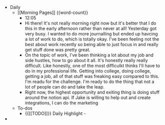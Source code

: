 - Daily
    - [[Morning Pages]] {{word-count}}
        - 12:05
        - Hi there! It's not really morning right now but it's better that I do this in the early afternoon rather than never at all! Yesterday got very busy. I wanted to do more journalling but ended up havcing a lot of work to do, which is totally okay. I've been feeling not the best about work recently so being able to just focus in and really get stuff done was pretty great.
        - On the topic of work, I've been thinking a lot about my job and side hustles, how to go about it all. It's honestly really really difficult. Like honestly, one of the most difficulkt thinks I'll have to do in my professional life. Getting into college, doing college, getting a job, all of that stuff was freaking easy compared to this. I'm readu for the challenge. I'm ready to do the thing that not a lot of people can do and take the leap. 
        - Right now, the highest opportunity and exiting thing is doing stuff around the notion api. If Jake is willing to help out and create integrations, I can do the marketing
    - To-dos
        - {{[[TODO]]}} Daily Highlight - 
- 
